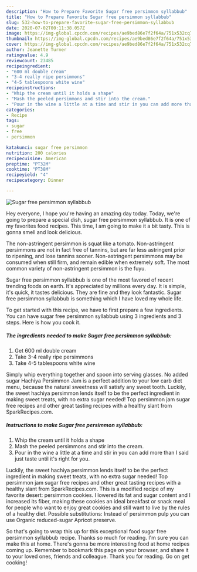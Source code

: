 ```yaml
---
description: "How to Prepare Favorite Sugar free persimmon syllabbub"
title: "How to Prepare Favorite Sugar free persimmon syllabbub"
slug: 532-how-to-prepare-favorite-sugar-free-persimmon-syllabbub
date: 2020-07-02T00:11:38.057Z
image: https://img-global.cpcdn.com/recipes/ae9bed86e7f2f64a/751x532cq70/sugar-free-persimmon-syllabbub-recipe-main-photo.jpg
thumbnail: https://img-global.cpcdn.com/recipes/ae9bed86e7f2f64a/751x532cq70/sugar-free-persimmon-syllabbub-recipe-main-photo.jpg
cover: https://img-global.cpcdn.com/recipes/ae9bed86e7f2f64a/751x532cq70/sugar-free-persimmon-syllabbub-recipe-main-photo.jpg
author: Jeanette Turner
ratingvalue: 4.9
reviewcount: 23485
recipeingredient:
- "600 ml double cream"
- "3-4 really ripe persimmons"
- "4-5 tablespoons white wine"
recipeinstructions:
- "Whip the cream until it holds a shape"
- "Mash the peeled persimmons and stir into the cream."
- "Pour in the wine a little at a time and stir in you can add more than I said just taste until it&#39;s right for you."
categories:
- Recipe
tags:
- sugar
- free
- persimmon

katakunci: sugar free persimmon 
nutrition: 200 calories
recipecuisine: American
preptime: "PT32M"
cooktime: "PT38M"
recipeyield: "4"
recipecategory: Dinner

---
```



![Sugar free persimmon syllabbub](https://img-global.cpcdn.com/recipes/ae9bed86e7f2f64a/751x532cq70/sugar-free-persimmon-syllabbub-recipe-main-photo.jpg)

Hey everyone, I hope you're having an amazing day today. Today, we're going to prepare a special dish, sugar free persimmon syllabbub. It is one of my favorites food recipes. This time, I am going to make it a bit tasty. This is gonna smell and look delicious.

The non-astringent persimmon is squat like a tomato. Non-astringent persimmons are not in fact free of tannins, but are far less astringent prior to ripening, and lose tannins sooner. Non-astringent persimmons may be consumed when still firm, and remain edible when extremely soft. The most common variety of non-astringent persimmon is the fuyu.

Sugar free persimmon syllabbub is one of the most favored of recent trending foods on earth. It's appreciated by millions every day. It is simple, it's quick, it tastes delicious. They are fine and they look fantastic. Sugar free persimmon syllabbub is something which I have loved my whole life.


To get started with this recipe, we have to first prepare a few ingredients. You can have sugar free persimmon syllabbub using 3 ingredients and 3 steps. Here is how you cook it.

<!--inarticleads1-->

##### The ingredients needed to make Sugar free persimmon syllabbub:

1. Get 600 ml double cream
1. Take 3-4 really ripe persimmons
1. Take 4-5 tablespoons white wine


Simply whip everything together and spoon into serving glasses. No added sugar Hachiya Persimmon Jam is a perfect addition to your low carb diet menu, because the natural sweetness will satisfy any sweet tooth. Luckily, the sweet hachiya persimmon lends itself to be the perfect ingredient in making sweet treats, with no extra sugar needed! Top persimmon jam sugar free recipes and other great tasting recipes with a healthy slant from SparkRecipes.com. 

<!--inarticleads2-->

##### Instructions to make Sugar free persimmon syllabbub:

1. Whip the cream until it holds a shape
1. Mash the peeled persimmons and stir into the cream.
1. Pour in the wine a little at a time and stir in you can add more than I said just taste until it&#39;s right for you.


Luckily, the sweet hachiya persimmon lends itself to be the perfect ingredient in making sweet treats, with no extra sugar needed! Top persimmon jam sugar free recipes and other great tasting recipes with a healthy slant from SparkRecipes.com. This is a modified recipe of my favorite desert: persimmon cookies. I lowered its fat and sugar content and I increased its fiber, making these cookies an ideal breakfast or snack meal for people who want to enjoy great cookies and still want to live by the rules of a healthy diet. Possible substitutions: Instead of persimmon pulp you can use Organic reduced-sugar Apricot preserve. 

So that's going to wrap this up for this exceptional food sugar free persimmon syllabbub recipe. Thanks so much for reading. I'm sure you can make this at home. There's gonna be more interesting food at home recipes coming up. Remember to bookmark this page on your browser, and share it to your loved ones, friends and colleague. Thank you for reading. Go on get cooking!
